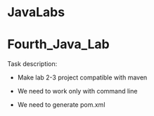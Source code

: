 # JavaLabs
# Fourth_Java_Lab

Task description:

- Make lab 2-3 project compatible with maven

- We need to work only with command line

- We need to generate pom.xml 
